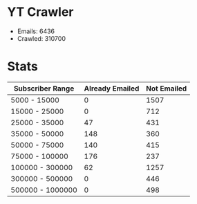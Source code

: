 # YT Crawler
- Emails: 6436
- Crawled: 310700

# Stats
| Subscriber Range  | Already Emailed | Not Emailed |
|-------|-------|-------|
| 5000 - 15000 | 0 | 1507 |
| 15000 - 25000 | 0 | 712 |
| 25000 - 35000 | 47 | 431 |
| 35000 - 50000 | 148 | 360 |
| 50000 - 75000 | 140 | 415 |
| 75000 - 100000 | 176 | 237 |
| 100000 - 300000 | 62 | 1257 |
| 300000 - 500000 | 0 | 446 |
| 500000 - 1000000 | 0 | 498 |
